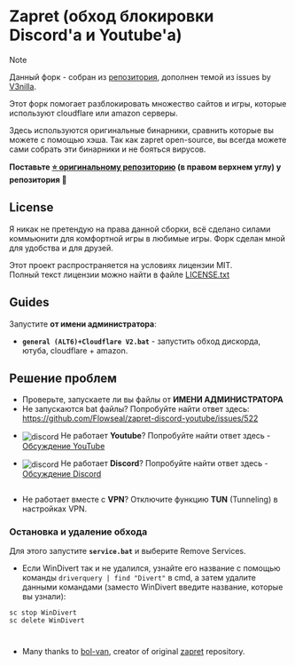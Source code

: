 # Zapret (обход блокировки Discord'а и Youtube'а)

> [!NOTE]  
> Данный форк - собран из [репозитория](https://github.com/Flowseal/zapret-discord-youtube), дополнен темой из issues by [V3nilla](https://github.com/Flowseal/zapret-discord-youtube/issues/3265). 
>
> Этот форк помогает разблокировать множество сайтов и игры, которые используют cloudflare или amazon серверы.
>
> Здесь используются оригинальные бинарники, сравнить которые вы можете с помощью хэша.
> Так как zapret open-source, вы всегда можете сами собрать эти бинарники и не бояться вирусов.
> 
>
>**Поставьте [⭐ оригинальному репозиторию](https://github.com/Flowseal/zapret-discord-youtube/stargazers) (в правом верхнем углу) у репозитория 🙂**

## License

Я никак не претендую на права данной сборки, всё сделано силами коммьюнити для комфортной игры в любимые игры. Форк сделан мной для удобства и для друзей.

Этот проект распространяется на условиях лицензии MIT.  
Полный текст лицензии можно найти в файле [LICENSE.txt](./LICENSE.txt)

## Guides

Запустите **от имени администратора**:
- **`general (ALT6)+Cloudflare V2.bat`** - запустить обход дискорда, ютуба, cloudflare + amazon.

## Решение проблем

- Проверьте, запускаете ли вы файлы от **ИМЕНИ АДМИНИСТРАТОРА**
- Не запускаются bat файлы? Попробуйте найти ответ здесь: https://github.com/Flowseal/zapret-discord-youtube/issues/522
- <p style="text-align: left;">
    <img src="https://cdn-icons-png.flaticon.com/16/3670/3670147.png" alt="discord" style="vertical-align: middle;"/>
    Не работает <strong>Youtube</strong>? Попробуйте найти ответ здесь - 
    <a href="https://github.com/Flowseal/zapret-discord-youtube/discussions/251">Обсуждение YouTube</a>
  </p>
- <p style="text-align: left;">
    <img src="https://cdn-icons-png.flaticon.com/16/906/906361.png" alt="discord" style="vertical-align: middle;"/>
    Не работает <strong>Discord</strong>? Попробуйте найти ответ здесь - 
    <a href="https://github.com/Flowseal/zapret-discord-youtube/discussions/252">Обсуждение Discord</a>
  </p>
##
- Не работает вместе с **VPN**? Отключите функцию **TUN** (Tunneling) в настройках VPN.

### Остановка и удаление обхода
Для этого запустите **`service.bat`** и выберите Remove Services.
- Если WinDivert так и не удалился, узнайте его название с помощью команды `driverquery | find "Divert"` в cmd, а затем удалите данными командами (заместо WinDivert введите название, которые вы узнали):
```
sc stop WinDivert
sc delete WinDivert
```
#
* Many thanks to [bol-van](https://github.com/bol-van/), creator of original [zapret](https://github.com/bol-van/zapret/) repository.
#